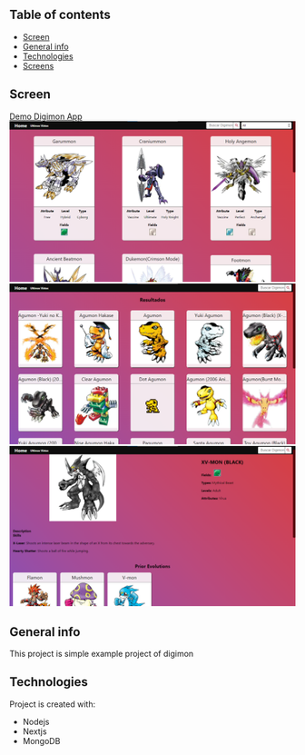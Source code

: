 ## Table of contents
* [Screen](#screen)
* [General info](#general-info)
* [Technologies](#technologies)
* [Screens](#screens)
	
## Screen
[Demo Digimon App](https://digiapp.vercel.app/)
![Home Page](https://raw.githubusercontent.com/roderickSa/digiapp/main/public/images/captures/digiapp-1.png)
![Search Page](https://raw.githubusercontent.com/roderickSa/digiapp/main/public/images/captures/digiapp-2.png)
![Detail Page](https://raw.githubusercontent.com/roderickSa/digiapp/main/public/images/captures/digiapp-3.png)
	
## General info
This project is simple example project of digimon
	
## Technologies
Project is created with:
* Nodejs
* Nextjs
* MongoDB
	